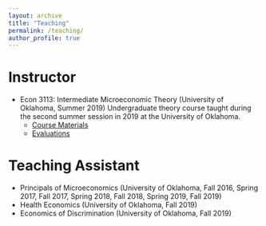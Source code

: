 ```yaml
---
layout: archive
title: "Teaching"
permalink: /teaching/
author_profile: true
---
```


Instructor
======
* Econ 3113: Intermediate Microeconomic Theory (University of Oklahoma, Summer 2019)
Undergraduate theory course taught during the second summer session in 2019 at the
University of Oklahoma.
  * [Course Materials](https://github.com/seantoconnor/Econ_3113)
  * [Evaluations](http://seantoconnor.github.io/files/evaluations_2019.pdf)

Teaching Assistant
======
* Principals of Microeconomics (University of Oklahoma, Fall 2016, Spring 2017,
  Fall 2017, Spring 2018, Fall 2018, Spring 2019, Fall 2019)
* Health Economics (University of Oklahoma, Fall 2019)
* Economics of Discrimination (University of Oklahoma, Fall 2019)
